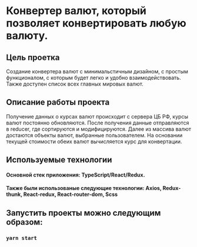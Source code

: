 # Конвертер валют, который позволяет конвертировать любую валюту.

## Цель проетка
Создание конвертера валют с минимальстичным дизайном, с простым функционалом, с которым будет легко и удобно взаимодействовать. Также доступен список всех главных мировых валют.

## Описание работы проекта
Получение данных о курсах валют происходит с сервера ЦБ РФ, курсы валют постоянно обновляются. После получения данные отправляются в reducer, где сортируются и модифицируются. Далее из массива валют достаются объекты валют, выбранные пользователем. На основании текущей стоимости обеих валют вычисляется курс для конвертации.

## Используемые технологии
#### Основной стек приложения: TypeScript/React/Redux.
#### Также были использованые следующие технологии: Axios, Redux-thunk, React-redux, React-router-dom, Scss

## Запустить проекты можно следующим образом:
### `yarn start`